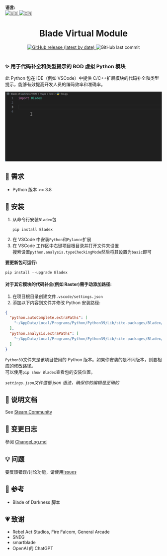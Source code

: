 <div align="left">
  <b>语言:</b><br />
  <a title="English" href="https://github.com/Sryml/blade-virtual-module/blob/v1.0.4/README.md">
    <img alt="🇺🇸" width="33" src="https://cdn.jsdelivr.net/npm/country-flag-emoji-json@2.0.0/dist/images/US.svg" />
  </a>
  <a title="中文" href="#">
    <img alt="🇨🇳" width="33" src="https://cdn.jsdelivr.net/npm/country-flag-emoji-json@2.0.0/dist/images/CN.svg" />
  </a>
</div>

<h1 align="center">Blade Virtual Module</h1>

<div align="center">
  <a href="https://github.com/Sryml/blade-virtual-module/releases" target="_blank">
    <img alt="GitHub release (latest by date)"
      src="https://img.shields.io/github/v/release/sryml/blade-virtual-module?style=social">
  </a>

  <img alt="GitHub last commit" src="https://img.shields.io/github/last-commit/sryml/blade-virtual-module?style=social">

</div>

<br>

### ✨ 用于代码补全和类型提示的 BOD 虚拟 Python 模块

此 Python 包在 IDE（例如 VSCode）中提供 C/C++扩展模块的代码补全和类型提示，能够有效提高开发人员的编码效率和准确率。

<img src="https://github.com/Sryml/blade-virtual-module/blob/main/demo1.gif?raw=true" width="800" />

## 🌟 需求

- Python 版本 >= 3.8

## 📖 安装

1. 从命令行安装`Bladex`包
   ```batch
   pip install Bladex
   ```
2. 在 VSCode 中安装`Python`和`Pylance`扩展
3. 在 VSCode 工作区中右键项目根目录并打开文件夹设置  
   搜索设置`python.analysis.typeCheckingMode`然后将其设置为`basic`即可

**要更新包可运行:**

```batch
pip install --upgrade Bladex
```

#### 对于其它模块的代码补全(例如 Raster)需手动添加路径:

1. 在项目根目录创建文件`.vscode/settings.json`
2. 添加以下内容到文件并修改 Python 安装路径:

```json
{
  "python.autoComplete.extraPaths": [
    "~/AppData/Local/Programs/Python/Python39/Lib/site-packages/Bladex/__ext__"
  ],
  "python.analysis.extraPaths": [
    "~/AppData/Local/Programs/Python/Python39/Lib/site-packages/Bladex/__ext__"
  ]
}
```

`Python39`文件夹是该项目使用的 Python 版本。如果你安装的是不同版本，则要相应的修改路径。  
可以使用`pip show Bladex`查看包的安装位置。

_`settings.json`文件遵循 json 语法，确保你的编辑是正确的_

## 📃 说明文档

See [Steam Community](https://steamcommunity.com/sharedfiles/filedetails/?id=3058700530)

## 📃 变更日志

参阅 [ChangeLog.md](https://github.com/Sryml/blade-virtual-module/blob/v1.0.4/docs/zh-CN/ChangeLog.md)

## 💡 问题

要反馈错误/讨论功能，请使用[Issues](https://github.com/Sryml/blade-virtual-module/issues)

## 📄 参考

- Blade of Darkness 脚本

## 💗 致谢

- Rebel Act Studios, Fire Falcom, General Arcade
- SNEG
- smartblade
- OpenAI 的 ChatGPT
